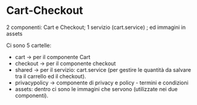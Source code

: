 # Cart-Checkout
2 componenti: Cart e Checkout; 1 servizio (cart.service) ; ed immagini in assets

Ci sono 5 cartelle:
- cart -> per il componente Cart
- checkout -> per il componente checkout
- shared -> per il servizio: cart.service (per gestire le quantità da salvare tra il carrello ed il checkout).
- privacypolicy -> componente di privacy e policy - termini e condizioni
- assets: dentro ci sono le immagini che servono (utilizzate nei due componenti).

